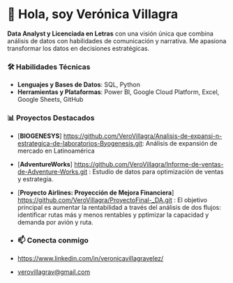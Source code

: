 
# 👋 Hola, soy Verónica Villagra

**Data Analyst y Licenciada en Letras** con una visión única que combina análisis de datos con habilidades de comunicación y narrativa. Me apasiona transformar los datos en decisiones estratégicas.
### 🛠 Habilidades Técnicas
- **Lenguajes y Bases de Datos**: SQL, Python
- **Herramientas y Plataformas**: Power BI, Google Cloud Platform, Excel, Google Sheets, GitHub
  
### 📊 Proyectos Destacados

- [**BIOGENESYS**] https://github.com/VeroVillagra/Analisis-de-expansi-n-estrategica-de-laboratorios-Byogenesis.git: Análisis de expansión de mercado en Latinoamérica
- [**AdventureWorks**] https://github.com/VeroVillagra/Informe-de-ventas-de-Adventure-Works.git : Estudio de datos para optimización de ventas y estrategia.
- [**Proyecto Airlines: Proyección de Mejora Financiera**] https://github.com/VeroVillagra/ProyectoFinal-_DA.git : El objetivo principal es aumentar la rentabilidad a través del análisis de dos flujos: identificar rutas más y menos rentables y pptimizar la capacidad y demanda por avión y ruta.


- ### 📫 Conecta conmigo
- https://www.linkedin.com/in/veronicavillagravelez/
- verovillagrav@gmail.com


